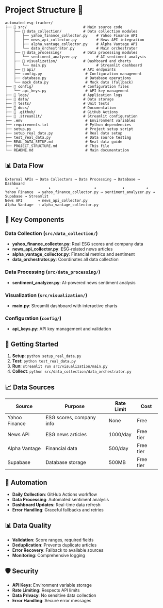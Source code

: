 # Project Structure 📁

```
automated-esg-tracker/
├── 📁 src/                          # Main source code
│   ├── 📁 data_collection/          # Data collection modules
│   │   ├── yahoo_finance_collector.py    # Yahoo Finance API
│   │   ├── news_api_collector.py         # News API integration
│   │   ├── alpha_vantage_collector.py    # Alpha Vantage API
│   │   └── data_orchestrator.py          # Main orchestrator
│   ├── 📁 data_processing/          # Data processing modules
│   │   └── sentiment_analyzer.py         # AI sentiment analysis
│   ├── 📁 visualization/            # Dashboard and charts
│   │   └── main.py                       # Streamlit dashboard
│   ├── 📁 api/                      # API endpoints
│   ├── config.py                    # Configuration management
│   ├── database.py                  # Database operations
│   └── mock_data.py                 # Mock data (fallback)
├── 📁 config/                       # Configuration files
│   └── api_keys.py                  # API key management
├── 📁 logs/                         # Application logs
├── 📁 data/                         # Data storage
├── 📁 tests/                        # Unit tests
├── 📁 docs/                         # Documentation
├── 📁 .github/                      # GitHub Actions
├── 📁 .streamlit/                   # Streamlit configuration
├── .env                             # Environment variables
├── requirements.txt                 # Python dependencies
├── setup.py                         # Project setup script
├── setup_real_data.py               # Real data setup
├── test_real_data.py                # Data source testing
├── REAL_DATA_SETUP.md               # Real data guide
├── PROJECT_STRUCTURE.md             # This file
└── README.md                        # Main documentation
```

## 📊 Data Flow

```
External APIs → Data Collectors → Data Processing → Database → Dashboard
     ↓              ↓                    ↓            ↓          ↓
Yahoo Finance  → yahoo_finance_collector.py → sentiment_analyzer.py → Supabase → Streamlit
News API       → news_api_collector.py
Alpha Vantage  → alpha_vantage_collector.py
```

## 🔧 Key Components

### Data Collection (`src/data_collection/`)
- **yahoo_finance_collector.py**: Real ESG scores and company data
- **news_api_collector.py**: ESG-related news articles
- **alpha_vantage_collector.py**: Financial metrics and sentiment
- **data_orchestrator.py**: Coordinates all data collection

### Data Processing (`src/data_processing/`)
- **sentiment_analyzer.py**: AI-powered news sentiment analysis

### Visualization (`src/visualization/`)
- **main.py**: Streamlit dashboard with interactive charts

### Configuration (`config/`)
- **api_keys.py**: API key management and validation

## 🚀 Getting Started

1. **Setup**: `python setup_real_data.py`
2. **Test**: `python test_real_data.py`
3. **Run**: `streamlit run src/visualization/main.py`
4. **Collect**: `python src/data_collection/data_orchestrator.py`

## 📈 Data Sources

| Source | Purpose | Rate Limit | Cost |
|--------|---------|------------|------|
| Yahoo Finance | ESG scores, company info | None | Free |
| News API | ESG news articles | 1000/day | Free tier |
| Alpha Vantage | Financial data | 500/day | Free tier |
| Supabase | Database storage | 500MB | Free tier |

## 🔄 Automation

- **Daily Collection**: GitHub Actions workflow
- **Data Processing**: Automated sentiment analysis
- **Dashboard Updates**: Real-time data refresh
- **Error Handling**: Graceful fallbacks and retries

## 📊 Data Quality

- **Validation**: Score ranges, required fields
- **Deduplication**: Prevents duplicate articles
- **Error Recovery**: Fallback to available sources
- **Monitoring**: Comprehensive logging

## 🛡️ Security

- **API Keys**: Environment variable storage
- **Rate Limiting**: Respects API limits
- **Data Privacy**: No sensitive data collection
- **Error Handling**: Secure error messages

